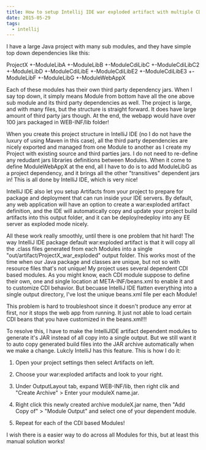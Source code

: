 ```yaml
---
title: How to setup Intellij IDE war exploded artifact with multiple CDI dependent projects
date: 2015-05-29
tags:
  - intellij
---
```

I have a large Java project with many sub modules, and they have simple top down dependencies like this:

ProjectX
+-ModuleLibA
+-ModuleLibB
+-ModuleCdiLibC
+-ModuleCdiLibC2
+-ModuleLibD
+-ModuleCdiLibE
+-ModuleCdiLibE2
+-ModuleCdiLibE3
+-ModuleLibF
+-ModuleLibG
+-ModuleWebAppX

Each of these modules has their own third party dependency jars. When I say top down, it simply means Module from bottom have all the one above sub module and its third party dependencies as well. The project is large, and with many files, but the structure is straight forward. It does have large amount of third party jars though. At the end, the webapp would have over 100 jars packaged in WEB-INF/lib folder!

When you create this project structure in IntelliJ IDE (no I do not have the luxury of using Maven in this case), all the third party dependencies are nicely exported and managed from one Module to another as I create my Project with existing source and third parties jars. I do not need to re-define any redudant jars libraries definitions between Modules. When it come to define ModuleWebAppX at the end, all I have to do is to add ModuleLibG as a project dependency, and it brings all the other "transitives" dependent jars in! This is all done by IntelliJ IDE, which is very nice!

IntelliJ IDE also let you setup Artifacts from your project to prepare for package and deployment that can run inside your IDE servers. By default, any web application will have an option to create a war:exploded artifact definition, and the IDE will automatically copy and update your project build artifacts into this output folder, and it can be deploy/redeploy into any EE server as exploded mode nicely.

All these work really smoothly, until there is one problem that hit hard! The way IntelliJ IDE package default war:exploded artifact is that it will copy all the .class files generated from each Modules into a single "out/artifact/ProjectX_war_exploded" output folder. This works most of the time when our Java package and classes are unique, but not so with resource files that's not unique! My project uses several dependent CDI based modules. As you might know, each CDI module suppose to define their own, one and single location at META-INF/beans.xml to enable it and to customize CDI behavior. But becuase IntelliJ IDE flatten everything into a single output directory, I've lost the unique beans.xml file per each Module!

This problem is hard to troubleshoot since it doesn't produce any error at first, nor it stops the web app from running. It just not able to load certain CDI beans that you have customized in the beans.xml!!!

To resolve this, I have to make the IntelliJIDE artifact dependent modules to generate it's JAR instead of all copy into a single output. But we still want it to auto copy generated build files into the JAR archive automatically when we make a change. Lukcly IntelliJ has this feature. This is how I do it:

1. Open your project settings then select Artifacts on left.

2. Choose your war:exploded artifacts and look to your right.

3. Under OutputLayout tab, expand WEB-INF/lib, then right clik and "Create Archive" > Enter your moduleX name.jar.

4. Right click this newly created archive moduleX.jar name, then "Add Copy of" > "Module Output" and select one of your dependent module.

5. Repeat for each of the CDI based Modules!

I wish there is a easier way to do across all Modules for this, but at least this manual solution works!